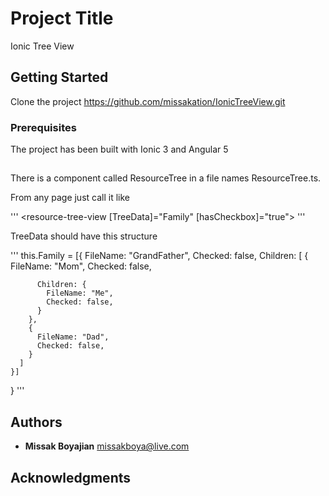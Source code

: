 # Project Title

Ionic Tree View

## Getting Started

Clone the project https://github.com/missakation/IonicTreeView.git

### Prerequisites

The project has been built with Ionic 3 and Angular 5

## 

There is a component called ResourceTree in a file names ResourceTree.ts.

From any page just call it like 

'''
<resource-tree-view [TreeData]="Family" [hasCheckbox]="true"></resource-tree-view>
'''

TreeData should have this structure

'''
this.Family = [{
      FileName: "GrandFather",
      Checked: false,
      Children: [
        {
          FileName: "Mom",
          Checked: false,

          Children: {
            FileName: "Me",
            Checked: false,
          }
        },
        {
          FileName: "Dad",
          Checked: false,
        }
      ]
    }]
  }
  '''

## Authors

* **Missak Boyajian** missakboya@live.com

## Acknowledgments
